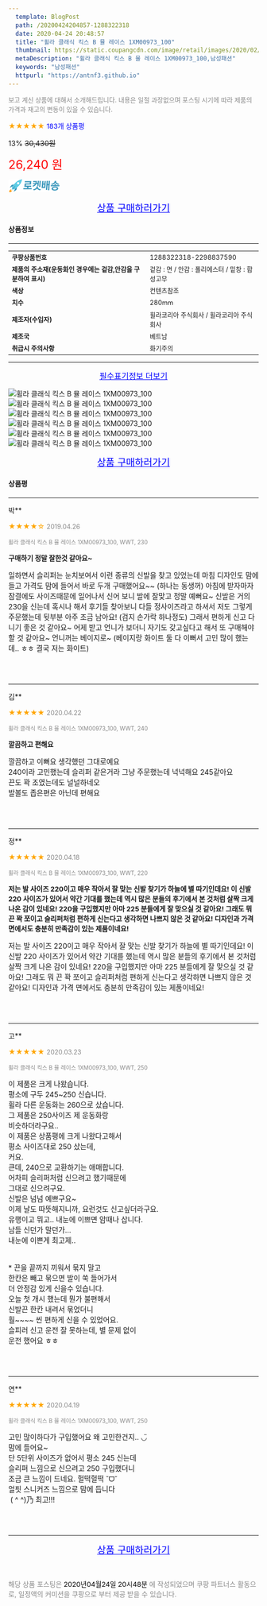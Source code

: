 ```yaml
---
  template: BlogPost
  path: /20200424204857-1288322318
  date: 2020-04-24 20:48:57
  title: "휠라 클래식 킥스 B 뮬 레이스 1XM00973_100"
  thumbnail: https://static.coupangcdn.com/image/retail/images/2020/02/21/12/8/6d1d88e3-ce52-4932-9640-0ba3ba219291.jpg
  metaDescription: "휠라 클래식 킥스 B 뮬 레이스 1XM00973_100,남성패션"
  keywords: "남성패션"
  httpurl: "https://antnf3.github.io"
---
```

  
<span style="color: #888;font-size:0.8rem">보고 계신 상품에 대해서 소개해드립니다.
내용은 일절 과장없으며 포스팅 시기에 따라 제품의 가격과 재고의 변동이 있을 수 있습니다.</span>
  
<span style="color: orange;">★★★★★</span> <span style="color: blue;font-size: 0.85rem;">183개 상품평</span>

<span style="font-size: 0.9rem">13%</span> <span style="font-size: 0.9rem">~~30,430원~~</span>

<span style="color: red;font-size: 1.5rem;">26,240 원</span>

![로켓배송](/assets/rocket_logo.png)

<p align="center"><a href="http://me2.do/5h7tRnHW" style="font-size: 1.2rem; color: blue;">상품 구매하러가기</a></p>

#### 상품정보

---

|                  |                       |
| ---------------- | --------------------- |
| **<span style="font-size:0.8rem;">쿠팡상품번호</span>** | <span style="font-size:0.8rem;">1288322318-2298837590</span> |
| **<span style="font-size:0.8rem;">제품의 주소재(운동화인 경우에는 겉감,안감을 구분하여 표시)</span>**    | <span style="font-size:0.8rem;">겉감 : 면 / 안감 : 폴리에스터 / 밑창 : 합성고무</span>        |
| **<span style="font-size:0.8rem;">색상</span>**    | <span style="font-size:0.8rem;">컨텐츠참조</span>        |
| **<span style="font-size:0.8rem;">치수</span>**    | <span style="font-size:0.8rem;">280mm</span>        |
| **<span style="font-size:0.8rem;">제조자(수입자)</span>**    | <span style="font-size:0.8rem;">휠라코리아 주식회사 / 휠라코리아 주식회사</span>        |
| **<span style="font-size:0.8rem;">제조국</span>**    | <span style="font-size:0.8rem;">베트남</span>        |
| **<span style="font-size:0.8rem;">취급시 주의사항</span>**    | <span style="font-size:0.8rem;">화기주의</span>        |



---

<p align="center"><a href="http://me2.do/5h7tRnHW" style="font-size: 1rem; color: blue;">필수표기정보 더보기</a></p>

![휠라 클래식 킥스 B 뮬 레이스 1XM00973_100](http://thumbnail7.coupangcdn.com/thumbnails/remote/q89/image/retail/images/225828619873210-7c0d99c5-08cc-4245-89a6-aed8117b4672.jpg)
![휠라 클래식 킥스 B 뮬 레이스 1XM00973_100](http://thumbnail6.coupangcdn.com/thumbnails/remote/q89/image/retail/images/2020/02/21/12/1/6bde921e-87d4-42fc-a36d-f478c8a35ad8.jpg)
![휠라 클래식 킥스 B 뮬 레이스 1XM00973_100](http://thumbnail8.coupangcdn.com/thumbnails/remote/q89/image/retail/images/2020/02/21/12/1/0f2b725c-ca47-4a29-9a09-155375c37429.jpg)
![휠라 클래식 킥스 B 뮬 레이스 1XM00973_100](http://thumbnail6.coupangcdn.com/thumbnails/remote/q89/image/retail/images/2020/02/21/12/9/e64776f5-3fac-4260-8d68-137954bb3576.jpg)
![휠라 클래식 킥스 B 뮬 레이스 1XM00973_100](http://thumbnail6.coupangcdn.com/thumbnails/remote/q89/image/retail/images/2020/02/21/12/8/b9bc5a91-a894-4432-bac7-a9b7043ef8c7.jpg)
![휠라 클래식 킥스 B 뮬 레이스 1XM00973_100](http://thumbnail10.coupangcdn.com/thumbnails/remote/q89/image/retail/images/2020/02/21/12/3/33091387-570a-44a9-9041-425d347f7215.jpg)

<p align="center"><a href="http://me2.do/5h7tRnHW" style="font-size: 1.2rem; color: blue;">상품 구매하러가기</a></p>

#### 상품평
  
---
  
박**
    
<span style="color: orange;">★★★★☆</span> <span style="font-size:0.8rem;color: #888;">2019.04.26</span>
    
<span style="color: #888;font-size:0.7rem">휠라 클래식 킥스 B 뮬 레이스 1XM00973_100, WWT, 230</span>
    
<span style="font-size:0.85rem">**구매하기 정말 잘한것 같아요~**</span>
    
<span style="font-size: 0.9rem;">일하면서 슬리퍼는 눈치보여서 이런 종류의 신발을 찾고 있었는데 마침 디자인도 맘에 들고 가격도 맘에 들어서 바로 두개 구매했어요~~ (하나는 동생꺼) 아침에 받자마자 잠결에도 사이즈때문에 일어나서 신어 보니 발에 잘맞고 정말 예뻐요~ 신발은 거의 230을 신는데 혹시나 해서 후기들 찾아보니 다들 정사이즈라고 하셔서 저도 그렇게 주문했는데 뒷부분 아주 조금 남아요! (검지 손가락 하나정도) 그래서 편하게 신고 다니기 좋은 것 같아요~ 어제 받고 언니가 보더니 자기도 갖고싶다고 해서 또 구매해야 할 것 같아요~ 언니꺼는 베이지로~ (베이지랑 화이트 둘 다 이뻐서 고민 많이 했는데.. ㅎㅎ 결국 저는 화이트)</span>
    
<br>
<br>

---
  
김**
    
<span style="color: orange;">★★★★★</span> <span style="font-size:0.8rem;color: #888;">2020.04.22</span>
    
<span style="color: #888;font-size:0.7rem">휠라 클래식 킥스 B 뮬 레이스 1XM00973_100, WWT, 240</span>
    
<span style="font-size:0.85rem">**깔끔하고 편해요**</span>
    
<span style="font-size: 0.9rem;">깔끔하고 이뻐요 생각했던 그대로예요<br/>240이라 고민했는데 슬리퍼 같은거라 그냥 주문했는데 넉넉해요 245같아요<br/>끈도 꽉 조였는데도 널널하네오<br/>발볼도 좁은편은 아닌데 편해요</span>
    
<br>
<br>

---
  
정**
    
<span style="color: orange;">★★★★★</span> <span style="font-size:0.8rem;color: #888;">2020.04.18</span>
    
<span style="color: #888;font-size:0.7rem">휠라 클래식 킥스 B 뮬 레이스 1XM00973_100, WWT, 220</span>
    
<span style="font-size:0.85rem">**저는 발 사이즈 220이고 매우 작아서 잘 맞는 신발 찾기가 하늘에 별 따기인데요! 이 신발 220 사이즈가 있어서 약간 기대를 했는데 역시 많은 분들의 후기에서 본 것처럼 살짝 크게 나온 감이 있네요! 220을 구입했지만 아마 225 분들에게 잘 맞으실 것 같아요! 그래도 뭐 끈 꽉 쪼이고 슬리퍼처럼 편하게 신는다고 생각하면 나쁘지 않은 것 같아요! 디자인과 가격 면에서도 충분히 만족감이 있는 제품이네요!**</span>
    
<span style="font-size: 0.9rem;">저는 발 사이즈 220이고 매우 작아서 잘 맞는 신발 찾기가 하늘에 별 따기인데요! 이 신발 220 사이즈가 있어서 약간 기대를 했는데 역시 많은 분들의 후기에서 본 것처럼 살짝 크게 나온 감이 있네요! 220을 구입했지만 아마 225 분들에게 잘 맞으실 것 같아요! 그래도 뭐 끈 꽉 쪼이고 슬리퍼처럼 편하게 신는다고 생각하면 나쁘지 않은 것 같아요! 디자인과 가격 면에서도 충분히 만족감이 있는 제품이네요!</span>
    
<br>
<br>

---
  
고**
    
<span style="color: orange;">★★★★★</span> <span style="font-size:0.8rem;color: #888;">2020.03.23</span>
    
<span style="color: #888;font-size:0.7rem">휠라 클래식 킥스 B 뮬 레이스 1XM00973_100, WWT, 250</span>
    

    
<span style="font-size: 0.9rem;">이 제품은 크게 나왔습니다.<br/>평소에 구두 245~250 신습니다.<br/>휠라 다른 운동화는 260으로 샀습니다.<br/>그 제품은 250사이즈 제 운동화랑<br/>비슷하더라구요..<br/>이 제품은 상품평에 크게 나왔다고해서<br/>평소 사이즈대로 250 샀는데,<br/>커요.<br/>큰데, 240으로 교환하기는 애매합니다.<br/>어차피 슬리퍼처럼 신으려고 했기때문에<br/>그대로 신으려구요.<br/>신발은 넘넘 예쁘구요~<br/>이제 날도 따뜻해지니까, 요런것도 신고싶더라구요.<br/>유행이고 뭐고.. 내눈에 이쁘면 암때나 삽니다.<br/>남들 신던가 말던가...<br/>내눈에 이쁜게 최고제..<br/><br/><br/>* 끈을 끝까지 끼워서 묶지 말고 <br/>한칸은 빼고 묶으면 발이 쑥 들어가서<br/>더 안정감 있게 신을수 있습니다. <br/>오늘 첫 개시 했는데 뭔가 불편해서<br/>신발끈 한칸 내려서 묶었더니 <br/>훨~~~~ 씬 편하게 신을 수 있었어요. <br/>슬피러 신고 운전 잘 못하는데, 별 문제 없이<br/>운전 했어요 ㅎㅎ</span>
    
<br>
<br>

---
  
연**
    
<span style="color: orange;">★★★★★</span> <span style="font-size:0.8rem;color: #888;">2020.04.19</span>
    
<span style="color: #888;font-size:0.7rem">휠라 클래식 킥스 B 뮬 레이스 1XM00973_100, WWT, 250</span>
    

    
<span style="font-size: 0.9rem;">고민 많이하다가 구입했어요 왜 고민한건지.. ◡̈ <br/>맘에 들어요~<br/>단 5단위 사이즈가 없어서 평소 245 신는데<br/>슬리퍼 느낌으로 신으려고 250 구입했더니 <br/>조금 큰 느낌이 드네요. 헐떡헐떡 ˘ᗜ˘ <br/>얼핏 스니커즈 느낌으로 맘에 듭니다<br/> (  ^ ^)乃 최고!!!</span>
    
<br>
<br>


  
---
  
<p align="center"><a href="http://me2.do/5h7tRnHW" style="font-size: 1.2rem; color: blue;">상품 구매하러가기</a></p>
  
<br>
  
<span style="font-size: 0.85rem; color: #888;">해당 상품 포스팅은 <span style="color: #000;"> 2020년04월24일 20시48분 </span> 에 작성되었으며 쿠팡 파트너스 활동으로, 일정액의 커미션을 쿠팡으로 부터 제공 받을 수 있습니다.</span>